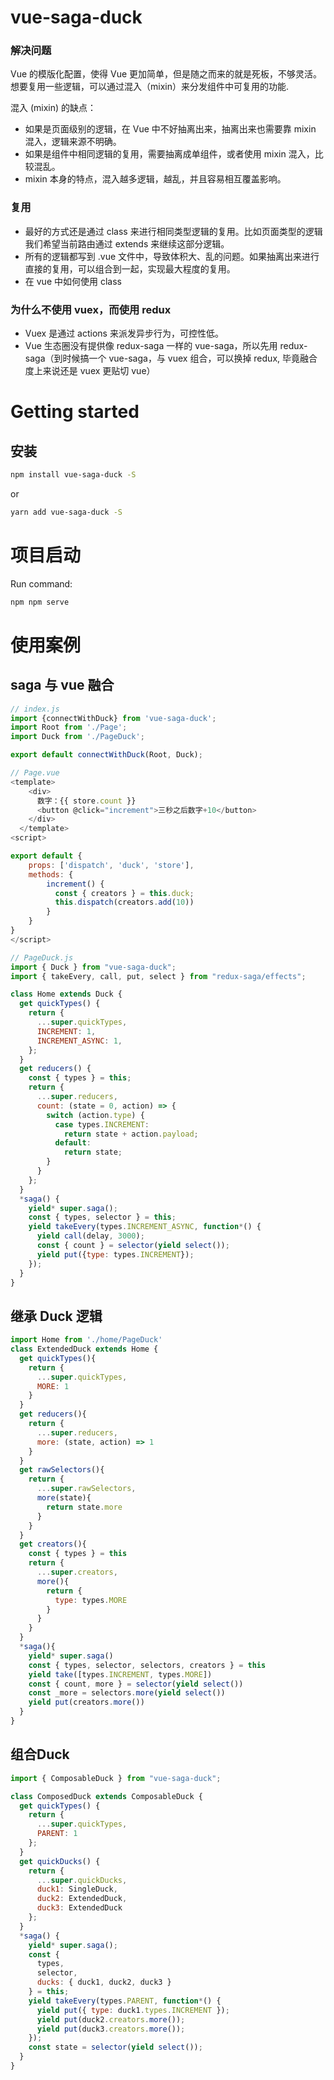 # vue-saga-duck

### 解决问题
Vue 的模版化配置，使得 Vue 更加简单，但是随之而来的就是死板，不够灵活。想要复用一些逻辑，可以通过混入（mixin）来分发组件中可复用的功能.

混入 (mixin) 的缺点：
- 如果是页面级别的逻辑，在 Vue 中不好抽离出来，抽离出来也需要靠 mixin 混入，逻辑来源不明确。
- 如果是组件中相同逻辑的复用，需要抽离成单组件，或者使用 mixin 混入，比较混乱。
- mixin 本身的特点，混入越多逻辑，越乱，并且容易相互覆盖影响。

### 复用
- 最好的方式还是通过 class 来进行相同类型逻辑的复用。比如页面类型的逻辑我们希望当前路由通过 extends 来继续这部分逻辑。
- 所有的逻辑都写到 .vue 文件中，导致体积大、乱的问题。如果抽离出来进行直接的复用，可以组合到一起，实现最大程度的复用。
- 在 vue 中如何使用 class

### 为什么不使用 vuex，而使用 redux
- Vuex 是通过 actions 来派发异步行为，可控性低。
- Vue 生态圈没有提供像 redux-saga 一样的 vue-saga，所以先用 redux-saga（到时候搞一个 vue-saga，与 vuex 组合，可以换掉 redux, 毕竟融合度上来说还是 vuex 更贴切 vue）

# Getting started

## 安装
```sh
npm install vue-saga-duck -S
```
or
```sh
yarn add vue-saga-duck -S
```

# 项目启动
Run command:
```sh
npm npm serve
```

# 使用案例
## saga 与 vue 融合
```js
// index.js
import {connectWithDuck} from 'vue-saga-duck';
import Root from './Page';
import Duck from './PageDuck';

export default connectWithDuck(Root, Duck);
```

```js
// Page.vue
<template>
    <div>
      数字：{{ store.count }}
      <button @click="increment">三秒之后数字+10</button>
    </div>
  </template>
<script>

export default {
    props: ['dispatch', 'duck', 'store'],
    methods: {
        increment() {
          const { creators } = this.duck;
          this.dispatch(creators.add(10))
        }
    }
}
</script>

```

```js
// PageDuck.js
import { Duck } from "vue-saga-duck";
import { takeEvery, call, put, select } from "redux-saga/effects";

class Home extends Duck {
  get quickTypes() {
    return {
      ...super.quickTypes,
      INCREMENT: 1,
      INCREMENT_ASYNC: 1,
    };
  }
  get reducers() {
    const { types } = this;
    return {
      ...super.reducers,
      count: (state = 0, action) => {
        switch (action.type) {
          case types.INCREMENT:
            return state + action.payload;
          default:
            return state;
        }
      }
    };
  }
  *saga() {
    yield* super.saga();
    const { types, selector } = this;
    yield takeEvery(types.INCREMENT_ASYNC, function*() {
      yield call(delay, 3000);
      const { count } = selector(yield select());
      yield put({type: types.INCREMENT});
    });
  }
}
```


## 继承 Duck 逻辑
```js
import Home from './home/PageDuck'
class ExtendedDuck extends Home {
  get quickTypes(){
    return {
      ...super.quickTypes,
      MORE: 1
    }
  }
  get reducers(){
    return {
      ...super.reducers,
      more: (state, action) => 1
    }
  }
  get rawSelectors(){
    return {
      ...super.rawSelectors,
      more(state){
        return state.more
      }
    }
  }
  get creators(){
    const { types } = this
    return {
      ...super.creators,
      more(){
        return {
          type: types.MORE
        }
      }
    }
  }
  *saga(){
    yield* super.saga()
    const { types, selector, selectors, creators } = this
    yield take([types.INCREMENT, types.MORE])
    const { count, more } = selector(yield select())
    const _more = selectors.more(yield select())
    yield put(creators.more())
  }
}
```

## 组合Duck
```js
import { ComposableDuck } from "vue-saga-duck";

class ComposedDuck extends ComposableDuck {
  get quickTypes() {
    return {
      ...super.quickTypes,
      PARENT: 1
    };
  }
  get quickDucks() {
    return {
      ...super.quickDucks,
      duck1: SingleDuck,
      duck2: ExtendedDuck,
      duck3: ExtendedDuck
    };
  }
  *saga() {
    yield* super.saga();
    const {
      types,
      selector,
      ducks: { duck1, duck2, duck3 }
    } = this;
    yield takeEvery(types.PARENT, function*() {
      yield put({ type: duck1.types.INCREMENT });
      yield put(duck2.creators.more());
      yield put(duck3.creators.more());
    });
    const state = selector(yield select());
  }
}
```
